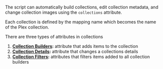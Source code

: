 The script can automatically build collections, edit collection metadata, and change collection images using the `collections` attribute.

Each collection is defined by the mapping name which becomes the name of the Plex collection.

There are three types of attributes in collections
1. **[Collection Builders](https://github.com/meisnate12/Plex-Meta-Manager/wiki/Collection-Builders):** attribute that adds items to the collection
2. **[Collection Details](https://github.com/meisnate12/Plex-Meta-Manager/wiki/Collection-Details):** attribute that changes a collections details
3. **[Collection Filters](https://github.com/meisnate12/Plex-Meta-Manager/wiki/Collection-Filters):** attributes that filters items added to all collection builders
